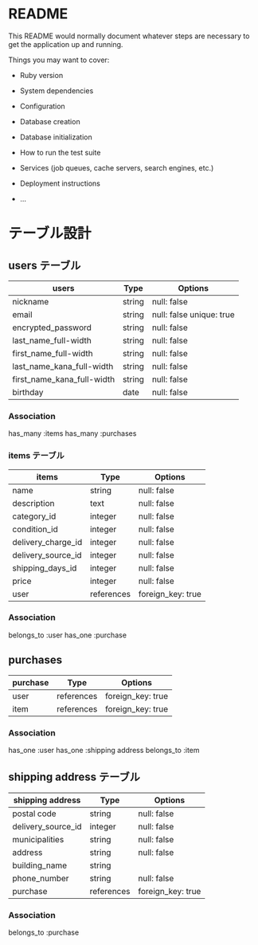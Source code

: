 # README

This README would normally document whatever steps are necessary to get the
application up and running.

Things you may want to cover:

* Ruby version

* System dependencies

* Configuration

* Database creation

* Database initialization

* How to run the test suite

* Services (job queues, cache servers, search engines, etc.)

* Deployment instructions

* ...

# テーブル設計

## users テーブル

| users                      | Type   | Options                  |
| ---------------------------| ------ | -----------              |
| nickname                   | string | null: false              |
| email                      | string | null: false unique: true |
| encrypted_password         | string | null: false              |
| last_name_full-width       | string | null: false              |
| first_name_full-width      | string | null: false              |
| last_name_kana_full-width  | string | null: false              |
| first_name_kana_full-width | string | null: false              |
| birthday                   | date | null: false                |



### Association

has_many :items
has_many :purchases

### items テーブル

| items              | Type       | Options          |
| ------------------ | -----------| -----------------|
| name               | string     | null: false      |
| description        | text       | null: false      |
| category_id           | integer    | null: false      |
| condition_id       | integer    | null: false      |
| delivery_charge_id | integer    | null: false      |
| delivery_source_id | integer    | null: false      |
| shipping_days_id   | integer    | null: false      |
| price              | integer    | null: false      |
| user               | references | foreign_key: true|

### Association

belongs_to :user
has_one :purchase

## purchases

| purchase              | Type       | Options     |
| --------------------- | -----------| ----------- |
| user                  | references | foreign_key: true |
| item                  | references | foreign_key: true |

### Association

has_one :user
has_one :shipping address
belongs_to :item

## shipping address テーブル

| shipping address      | Type       | Options           |
| --------------------- | -----------| ------------------|
| postal code           | string     | null: false       |
| delivery_source_id    | integer    | null: false       |
| municipalities        | string     | null: false       |
| address               | string     | null: false       |
| building_name         | string     |                   |
| phone_number          | string     | null: false       |
| purchase              | references | foreign_key: true |

### Association

belongs_to  :purchase